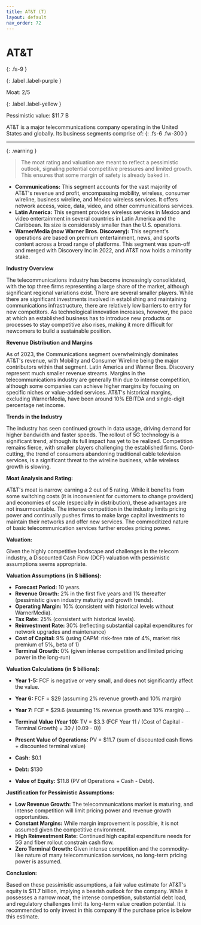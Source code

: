 ```yaml
---
title: AT&T (T)
layout: default
nav_order: 72
---
```


# AT&T
{: .fs-9 }

{: .label .label-purple }

Moat: 2/5

{: .label .label-yellow }

Pessimistic value: $11.7 B

AT&T is a major telecommunications company operating in the United States and globally. Its business segments comprise of:
{: .fs-6 .fw-300 }

---

{: .warning } 
>The moat rating and valuation are meant to reflect a pessimistic outlook, signaling potential competitive pressures and limited growth. This ensures that some margin of safety is already baked in.

* **Communications:** This segment accounts for the vast majority of AT&T's revenue and profit, encompassing mobility, wireless, consumer wireline, business wireline, and Mexico wireless services. It offers network access, voice, data, video, and other communications services.
* **Latin America:** This segment provides wireless services in Mexico and video entertainment in several countries in Latin America and the Caribbean. Its size is considerably smaller than the U.S. operations.
* **WarnerMedia (now Warner Bros. Discovery):** This segment's operations are based on premium entertainment, news, and sports content across a broad range of platforms.  This segment was spun-off and merged with Discovery Inc in 2022, and AT&T now holds a minority stake.

**Industry Overview**

The telecommunications industry has become increasingly consolidated, with the top three firms representing a large share of the market, although significant regional variations exist. There are several smaller players. While there are significant investments involved in establishing and maintaining communications infrastructure, there are relatively low barriers to entry for new competitors. As technological innovation increases, however, the pace at which an established business has to introduce new products or processes to stay competitive also rises, making it more difficult for newcomers to build a sustainable position.

**Revenue Distribution and Margins**

As of 2023, the Communications segment overwhelmingly dominates AT&T's revenue, with Mobility and Consumer Wireline being the major contributors within that segment. Latin America and Warner Bros. Discovery represent much smaller revenue streams.  Margins in the telecommunications industry are generally thin due to intense competition, although some companies can achieve higher margins by focusing on specific niches or value-added services. AT&T's historical margins, excluding WarnerMedia, have been around 10% EBITDA and single-digit percentage net income.

**Trends in the Industry**

The industry has seen continued growth in data usage, driving demand for higher bandwidth and faster speeds. The rollout of 5G technology is a significant trend, although its full impact has yet to be realized. Competition remains fierce, with smaller players challenging the established firms.  Cord-cutting, the trend of consumers abandoning traditional cable television services, is a significant threat to the wireline business, while wireless growth is slowing.


**Moat Analysis and Rating:**

AT&T's moat is narrow, earning a 2 out of 5 rating.  While it benefits from some switching costs (it is inconvenient for customers to change providers) and economies of scale (especially in distribution), these advantages are not insurmountable.  The intense competition in the industry limits pricing power and continually pushes firms to make large capital investments to maintain their networks and offer new services. The commoditized nature of basic telecommunication services further erodes pricing power.  

**Valuation:**

Given the highly competitive landscape and challenges in the telecom industry, a Discounted Cash Flow (DCF) valuation with pessimistic assumptions seems appropriate.


**Valuation Assumptions (in $ billions):**

* **Forecast Period:** 10 years. 
* **Revenue Growth:**  2% in the first five years and 1% thereafter (pessimistic given industry maturity and growth trends).
* **Operating Margin:** 10% (consistent with historical levels without WarnerMedia).
* **Tax Rate:** 25% (consistent with historical levels).
* **Reinvestment Rate:** 30% (reflecting substantial capital expenditures for network upgrades and maintenance)
* **Cost of Capital:** 9% (using CAPM: risk-free rate of 4%, market risk premium of 5%, beta of 1)
* **Terminal Growth:** 0% (given intense competition and limited pricing power in the long-run)

**Valuation Calculations (in $ billions):**

* **Year 1-5:**  FCF is negative or very small, and does not significantly affect the value.


* **Year 6:** FCF = $29 (assuming 2% revenue growth and 10% margin)
* **Year 7:** FCF = $29.6 (assuming 1% revenue growth and 10% margin)
...


* **Terminal Value (Year 10):**  TV = $3.3 (FCF Year 11 / (Cost of Capital - Terminal Growth) = 30 / (0.09 - 0)) 


* **Present Value of Operations:**  PV = $11.7 (sum of discounted cash flows + discounted terminal value)

* **Cash:** $0.1
* **Debt:** $130


* **Value of Equity:** $11.8  (PV of Operations + Cash - Debt).

**Justification for Pessimistic Assumptions:**

* **Low Revenue Growth:**  The telecommunications market is maturing, and intense competition will limit pricing power and revenue growth opportunities. 
* **Constant Margins:** While margin improvement is possible, it is not assumed given the competitive environment.
* **High Reinvestment Rate:** Continued high capital expenditure needs for 5G and fiber rollout constrain cash flow.
* **Zero Terminal Growth:** Given intense competition and the commodity-like nature of many telecommunication services, no long-term pricing power is assumed.

**Conclusion:**

Based on these pessimistic assumptions, a fair value estimate for AT&T's equity is $11.7 billion, implying a bearish outlook for the company. While it possesses a narrow moat, the intense competition, substantial debt load, and regulatory challenges limit its long-term value creation potential. It is recommended to only invest in this company if the purchase price is below this estimate.